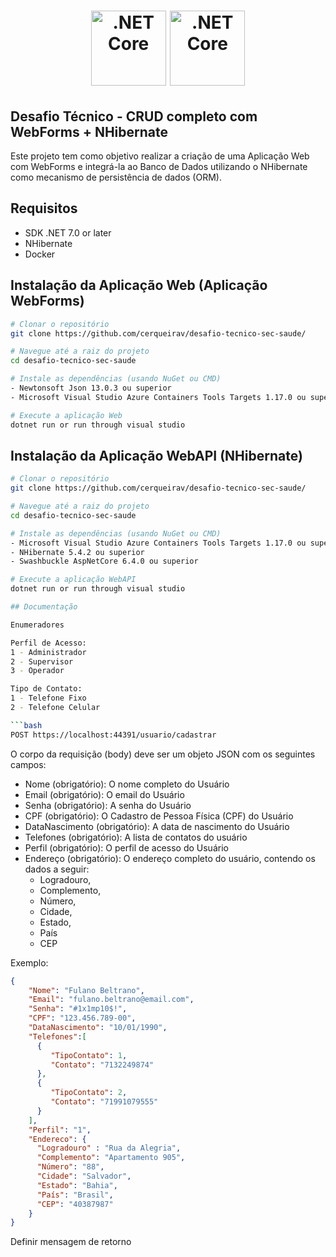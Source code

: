 <div align="center">
	<h1 align="center">
        <img height="120" width="120" alt=".NET Core" src="https://i.ibb.co/svgW8bp/net-removebg-preview.png"/>
    	  <img height="120" width="120" alt=".NET Core" src="https://www.daimto.com/wp-content/uploads/2017/10/NhibernateLogo400x400.png"/>
	</h1>
</div>

## Desafio Técnico - CRUD completo com WebForms + NHibernate 
Este projeto tem como objetivo realizar a criação de uma Aplicação Web com WebForms e integrá-la ao Banco de Dados utilizando o NHibernate como mecanismo de persistência de dados (ORM).

## Requisitos

- SDK .NET 7.0 or later
- NHibernate
- Docker

## Instalação da Aplicação Web (Aplicação WebForms)

```bash
# Clonar o repositório
git clone https://github.com/cerqueirav/desafio-tecnico-sec-saude/

# Navegue até a raiz do projeto
cd desafio-tecnico-sec-saude

# Instale as dependências (usando NuGet ou CMD)
- Newtonsoft Json 13.0.3 ou superior
- Microsoft Visual Studio Azure Containers Tools Targets 1.17.0 ou superior

# Execute a aplicação Web
dotnet run or run through visual studio
```

## Instalação da Aplicação WebAPI (NHibernate)

```bash
# Clonar o repositório
git clone https://github.com/cerqueirav/desafio-tecnico-sec-saude/

# Navegue até a raiz do projeto
cd desafio-tecnico-sec-saude

# Instale as dependências (usando NuGet ou CMD)
- Microsoft Visual Studio Azure Containers Tools Targets 1.17.0 ou superior
- NHibernate 5.4.2 ou superior
- Swashbuckle AspNetCore 6.4.0 ou superior

# Execute a aplicação WebAPI
dotnet run or run through visual studio

## Documentação

Enumeradores

Perfil de Acesso:
1 - Administrador
2 - Supervisor
3 - Operador

Tipo de Contato:
1 - Telefone Fixo
2 - Telefone Celular

```bash
POST https://localhost:44391/usuario/cadastrar
```

O corpo da requisição (body) deve ser um objeto JSON com os seguintes campos:

- Nome (obrigatório): O nome completo do Usuário
- Email (obrigatório): O email do Usuário
- Senha (obrigatório): A senha do Usuário
- CPF (obrigatório): O Cadastro de Pessoa Física (CPF) do Usuário
- DataNascimento (obrigatório): A data de nascimento do Usuário
- Telefones (obrigatório): A lista de contatos do usuário
- Perfil (obrigatório): O perfil de acesso do Usuário
- Endereço (obrigatório): O endereço completo do usuário, contendo os dados a seguir:
  - Logradouro, 
  - Complemento, 
  - Número, 
  - Cidade,
  - Estado, 
  - País
  - CEP 
 
Exemplo:

```json
{
    "Nome": "Fulano Beltrano",
    "Email": "fulano.beltrano@email.com",
    "Senha": "#1x1mp10$!",
    "CPF": "123.456.789-00",
    "DataNascimento": "10/01/1990",
    "Telefones":[ 
      {
         "TipoContato": 1,
         "Contato": "7132249874"
      },
      {
         "TipoContato": 2,
         "Contato": "71991079555"
      }
    ],
    "Perfil": "1",
    "Endereco": {
      "Logradouro" : "Rua da Alegria", 
      "Complemento": "Apartamento 905", 
      "Número": "88", 
      "Cidade": "Salvador",
      "Estado": "Bahia", 
      "País": "Brasil",
      "CEP": "40387987" 
    }
}
```

Definir mensagem de retorno
